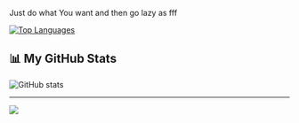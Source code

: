 Just do what You want and then go lazy as fff

[![Top Languages](https://github-readme-stats.vercel.app/api/top-langs/?username=velazta&layout=compact&theme=dark)](https://github.com/velazta/github-readme-stats)

<h2 align="left">📊 My GitHub Stats</h2>

<p align="left">
  <img src="https://github-readme-stats.vercel.app/api?username=velazta&show_icons=true&theme=highcontrast&hide=stars" alt="GitHub stats" />
</p>

---
![](https://github-contributor-stats.vercel.app/api?username=Velazta&limit=5&theme=tokyonight&combine_all_yearly_contributions=true)




